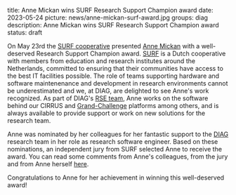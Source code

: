 title: Anne Mickan wins SURF Research Support Champion award
date: 2023-05-24
picture: news/anne-mickan-surf-award.jpg
groups: diag
description: Anne Mickan wins SURF Research Support Champion award
status: draft

On May 23rd the [SURF cooperative](https://www.surf.nl/en/about-surf/the-surf-cooperative) presented [Anne Mickan](https://www.diagnijmegen.nl/people/anne-mickan/) with a well-deserved Research Support Champion award. [SURF](https://www.surf.nl/en/about-surf/the-surf-cooperative) is a Dutch cooperative with members from education and research institutes around the Netherlands, committed to ensuring that their communities have access to the best IT facilities possible.  The role of teams supporting hardware and software maintenenance and development in research environments cannot be underestimated and we, at DIAG, are delighted to see Anne's work recognized. As part of DIAG's [RSE team](https://rse.diagnijmegen.nl/), Anne works on the software behind our CIRRUS and [Grand-Challenge](https://grand-challenge.org/) platforms among others, and is always available to provide support or work on new solutions for the research team. 

Anne was nominated by her colleagues for her fantastic support to the [DIAG](https://www.diagnijmegen.nl/) research team in her role as research software engineer. Based on these nominations, an independent jury from SURF selected Anne to receive the award. You can read some comments from Anne's colleagues, from the jury and from Anne herself [here](https://www.surf.nl/en/winner-surf-research-support-champion-awards-2023-anne-mickan).  

Congratulations to Anne for her achievement in winning this well-deserved award!

